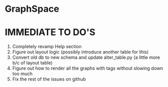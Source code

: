 GraphSpace 
================

IMMEDIATE TO DO'S
=======================
1) Completely revamp Help section
2) Figure out layout logic (possibly introduce another table for this)
3) Convert old db to new schema and update alter_table.py (a little more b/c of layout table)
4) Figure out how to render all the graphs with tags without slowing down too much
5) Fix the rest of the issues on github

